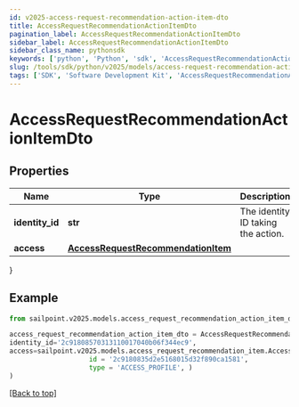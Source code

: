```yaml
---
id: v2025-access-request-recommendation-action-item-dto
title: AccessRequestRecommendationActionItemDto
pagination_label: AccessRequestRecommendationActionItemDto
sidebar_label: AccessRequestRecommendationActionItemDto
sidebar_class_name: pythonsdk
keywords: ['python', 'Python', 'sdk', 'AccessRequestRecommendationActionItemDto', 'V2025AccessRequestRecommendationActionItemDto'] 
slug: /tools/sdk/python/v2025/models/access-request-recommendation-action-item-dto
tags: ['SDK', 'Software Development Kit', 'AccessRequestRecommendationActionItemDto', 'V2025AccessRequestRecommendationActionItemDto']
---
```


# AccessRequestRecommendationActionItemDto


## Properties

Name | Type | Description | Notes
------------ | ------------- | ------------- | -------------
**identity_id** | **str** | The identity ID taking the action. | [required]
**access** | [**AccessRequestRecommendationItem**](access-request-recommendation-item) |  | [required]
}

## Example

```python
from sailpoint.v2025.models.access_request_recommendation_action_item_dto import AccessRequestRecommendationActionItemDto

access_request_recommendation_action_item_dto = AccessRequestRecommendationActionItemDto(
identity_id='2c91808570313110017040b06f344ec9',
access=sailpoint.v2025.models.access_request_recommendation_item.AccessRequestRecommendationItem(
                    id = '2c9180835d2e5168015d32f890ca1581', 
                    type = 'ACCESS_PROFILE', )
)

```
[[Back to top]](#) 

